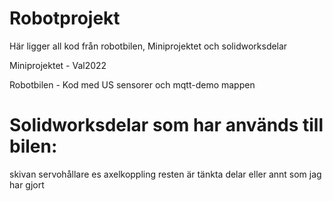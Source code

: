 # Robotprojekt

Här ligger all kod från robotbilen, Miniprojektet och solidworksdelar

Miniprojektet - Val2022

Robotbilen - Kod med US sensorer och mqtt-demo mappen

# Solidworksdelar som har används till bilen:

skivan
servohållare es
axelkoppling
resten är tänkta delar eller annt som jag har gjort
